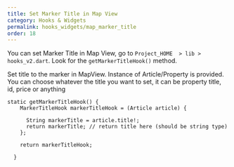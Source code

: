 ```yaml
---
title: Set Marker Title in Map View
category: Hooks & Widgets
permalink: hooks_widgets/map_marker_title
order: 18
---
```


You can set Marker Title in Map View, go to `Project_HOME  > lib > hooks_v2.dart`. Look for the `getMarkerTitleHook()` method.

Set title to the marker in MapView. Instance of Article/Property is provided. You can choose whatever the title you want to set, it can be property title, id, price or anything

```
static getMarkerTitleHook() {
    MarkerTitleHook markerTitleHook = (Article article) {
  
      String markerTitle = article.title!;
      return markerTitle; // return title here (should be string type) 
    };

    return markerTitleHook;

  }
```

